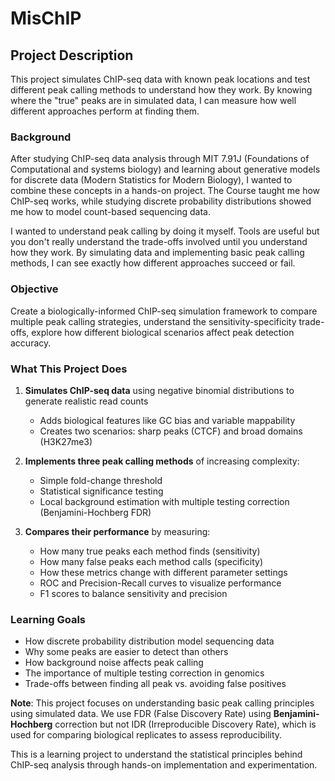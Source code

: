 # MisChIP


## Project Description

This project simulates ChIP-seq data with known peak locations and test different peak calling methods to understand how they work. By knowing where the "true" peaks are in simulated data, I can measure how well different approaches perform at finding them.

### Background

After studying ChIP-seq data analysis through MIT 7.91J (Foundations of Computational and systems biology) and learning about generative models for discrete data (Modern Statistics for Modern Biology), I wanted to combine these concepts in a hands-on project. The Course taught me how ChIP-seq works, while studying discrete probability distributions showed me how to model count-based sequencing data.

I wanted to understand peak calling by doing it myself. Tools are useful but you don't really understand the trade-offs involved until you understand how they work. By simulating data and implementing basic peak calling methods, I can see exactly how different approaches succeed or fail.

### Objective

Create a biologically-informed ChIP-seq simulation framework to compare multiple peak calling strategies, understand the sensitivity-specificity trade-offs, explore how different biological scenarios affect peak detection accuracy.

### What This Project Does

1. **Simulates ChIP-seq data** using negative binomial distributions to generate realistic read counts
    - Adds biological features like GC bias and variable mappability
    - Creates two scenarios: sharp peaks (CTCF) and broad domains (H3K27me3)

2. **Implements three peak calling methods** of increasing complexity:
    - Simple fold-change threshold
    - Statistical significance testing
    - Local background estimation with multiple testing correction (Benjamini-Hochberg FDR)

3. **Compares their performance** by measuring:
    - How many true peaks each method finds (sensitivity)
    - How many false peaks each method calls (specificity)
    - How these metrics change with different parameter settings
    - ROC and Precision-Recall curves to visualize performance
    - F1 scores to balance sensitivity and precision

### Learning Goals

- How discrete probability distribution model sequencing data
- Why some peaks are easier to detect than others
- How background noise affects peak calling
- The importance of multiple testing correction in genomics
- Trade-offs between finding all peak vs. avoiding false positives

**Note**: This project focuses on understanding basic peak calling principles using simulated data. We use FDR (False Discovery Rate) using **Benjamini-Hochberg** correction but not IDR (Irreproducible Discovery Rate), which is used for comparing biological replicates to assess reproducibility.

This is a learning project to understand the statistical principles behind ChIP-seq analysis through hands-on implementation and experimentation.
